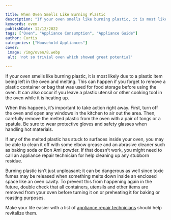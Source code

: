 ```yaml
---

title: When Oven Smells Like Burning Plastic
description: "If your oven smells like burning plastic, it is most likely due to a plastic item being left in the oven and melting. This can hap...keep going and find out"
keywords: oven
publishDate: 12/12/2022
tags: ["Oven", "Appliance Consumption", "Appliance Guide"]
author: Curtis
categories: ["Household Appliances"]
cover: 
 image: /img/oven/8.webp
 alt: 'not so trivial oven which showed great potential'

---
```


If your oven smells like burning plastic, it is most likely due to a plastic item being left in the oven and melting. This can happen if you forget to remove a plastic container or bag that was used for food storage before using the oven. It can also occur if you leave a plastic utensil or other cooking tool in the oven while it is heating up.

When this happens, it’s important to take action right away. First, turn off the oven and open any windows in the kitchen to air out the area. Then, carefully remove the melted plastic from the oven with a pair of tongs or a spatula. Be sure to wear protective gloves and safety glasses when handling hot materials.

If any of the melted plastic has stuck to surfaces inside your oven, you may be able to clean it off with some elbow grease and an abrasive cleaner such as baking soda or Bon Ami powder. If that doesn’t work, you might need to call an appliance repair technician for help cleaning up any stubborn residue.

Burning plastic isn’t just unpleasant; it can be dangerous as well since toxic fumes may be released when something melts down inside an enclosed space like an oven cavity. To prevent this from happening again in the future, double check that all containers, utensils and other items are removed from your oven before turning it on or preheating it for baking or roasting purposes.

Make your life easier with a list of <a href="/pages/appliance-repair-technicians/">appliance repair technicians</a> should help revitalize them.
